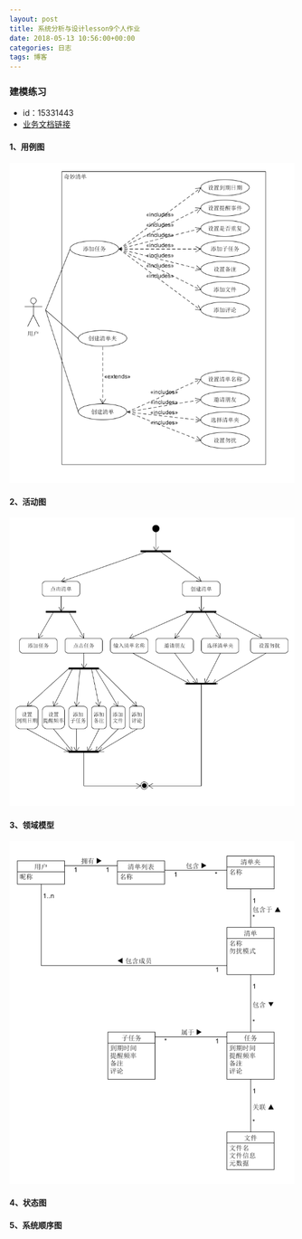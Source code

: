 ```yaml
---
layout: post
title: 系统分析与设计lesson9个人作业
date: 2018-05-13 10:56:00+00:00
categories: 日志
tags: 博客
---
```


### 建模练习

- id：15331443
- [业务文档链接](https://github.com/Baoleme/Dashboard/blob/4752895af06d0b06349f6ce752c9558f148f057d/doc_%E5%A5%87%E5%A6%99%E6%B8%85%E5%8D%95/%E4%B8%9A%E5%8A%A1%E6%96%87%E6%A1%A3.md)

#### 1、用例图

![](https://github.com/zhuwh9/zhuwh9.github.io/blob/master/images/lesson9/use_case.png?raw=true)

#### 2、活动图

![](https://github.com/zhuwh9/zhuwh9.github.io/blob/master/images/lesson9/use_activity.png?raw=true)

#### 3、领域模型

![](https://github.com/zhuwh9/zhuwh9.github.io/blob/master/images/lesson9/domain_model.png?raw=true)

#### 4、状态图

#### 5、系统顺序图